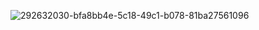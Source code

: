 ![292632030-bfa8bb4e-5c18-49c1-b078-81ba27561096](https://github.com/user-attachments/assets/68f7c5ea-a73f-457b-9371-a18b34f5f371)
